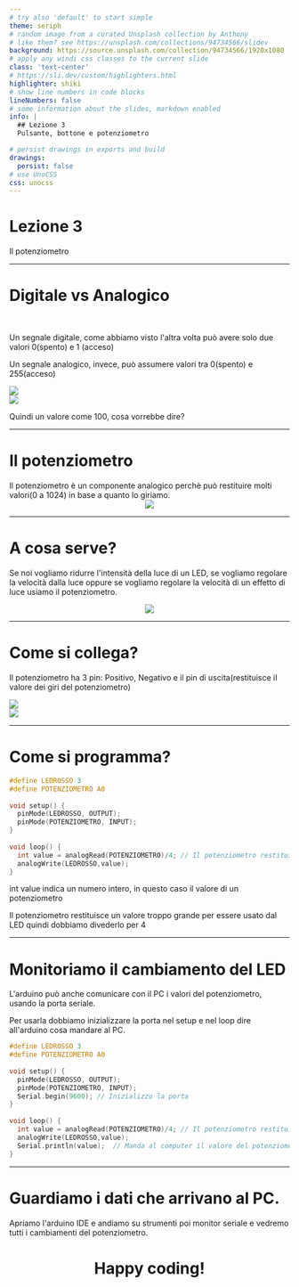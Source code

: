 ```yaml
---
# try also 'default' to start simple
theme: seriph
# random image from a curated Unsplash collection by Anthony
# like them? see https://unsplash.com/collections/94734566/slidev
background: https://source.unsplash.com/collection/94734566/1920x1080
# apply any windi css classes to the current slide
class: 'text-center'
# https://sli.dev/custom/highlighters.html
highlighter: shiki
# show line numbers in code blocks
lineNumbers: false
# some information about the slides, markdown enabled
info: |
  ## Lezione 3
  Pulsante, bottone e potenziometro

# persist drawings in exports and build
drawings:
  persist: false
# use UnoCSS
css: unocss
---
```


# Lezione 3

Il potenziometro

---

# Digitale vs Analogico

<p>&nbsp;</p>
<p>Un segnale digitale, come abbiamo visto l'altra volta può avere solo due valori 0(spento) e 1 (acceso)
</p>
<p>Un segnale analogico, invece, può assumere valori tra 0(spento) e 255(acceso)</p>

<div flex justify-center items-center gap-2>
  <div>
    <img src="/img/digitale.gif"/>
  </div>
  <div>
      <img src="/img/analogico.gif"/>
</div>
</div>

<p>Quindi un valore come 100, cosa vorrebbe dire?</p>

---

# Il potenziometro

<p></p>
Il potenziometro è un componente analogico perchè può restituire molti valori(0 a 1024) in base a quanto lo giriamo.

<center>
  <img src="/img/pot.jpg"/>
</center>

---

# A cosa serve?

<p></p>

Se noi vogliamo ridurre l'intensità della luce di un LED, se vogliamo regolare la velocità dalla luce oppure se vogliamo regolare la velocità di un effetto di luce usiamo il potenziometro.

<center>
  <img src="/img/pot_schema.jpg"/>
</center>

---

# Come si collega?

<p></p>

Il potenziometro ha 3 pin: Positivo, Negativo e il pin di uscita(restituisce il valore dei giri del potenziometro)

<div flex justify-center items-center gap-2>
  <div>
    <img src="/img/pot_schema_collegamento.webp"/>
  </div>
  <div>
  <img src="/img/pot_schema.jpg"/>
</div>
</div>

---

# Come si programma?

<p></p>

```c
#define LEDROSSO 3
#define POTENZIOMETRO A0
 
void setup() {
  pinMode(LEDROSSO, OUTPUT);
  pinMode(POTENZIOMETRO, INPUT);
}
 
void loop() {
  int value = analogRead(POTENZIOMETRO)/4; // Il potenziometro restituisce 1024 ma l'arduino legge solo fino a 255 quindi dobbiamo dividere per 4
  analogWrite(LEDROSSO,value);
}
```

int value indica un numero intero, in questo caso il valore di un potenziometro

Il potenziometro restituisce un valore troppo grande per essere usato dal LED quindi dobbiamo divederlo per 4

---

# Monitoriamo il cambiamento del LED

<p></p>

L'arduino può anche comunicare con il PC i valori del potenziometro, usando la porta seriale.

Per usarla dobbiamo inizializzare la porta nel setup e nel loop dire all'arduino cosa mandare al PC.

```c
#define LEDROSSO 3
#define POTENZIOMETRO A0
 
void setup() {
  pinMode(LEDROSSO, OUTPUT);
  pinMode(POTENZIOMETRO, INPUT);
  Serial.begin(9600); // Inizializzo la porta
}
 
void loop() {
  int value = analogRead(POTENZIOMETRO)/4; // Il potenziometro restituisce 1024 ma l'arduino legge solo fino a 255 quindi dobbiamo dividere per 4
  analogWrite(LEDROSSO,value);
  Serial.println(value);  // Manda al computer il valore del potenziometro
}
```

---

# Guardiamo i dati che arrivano al PC.

<p></p>

Apriamo l'arduino IDE e andiamo su strumenti poi monitor seriale e vedremo tutti i cambiamenti del potenziometro.

<h1 style="text-align:center;">Happy coding!</h1>